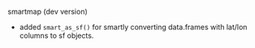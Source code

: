 smartmap (dev version)


* added `smart_as_sf()` for smartly converting data.frames with lat/lon columns
  to sf objects.
